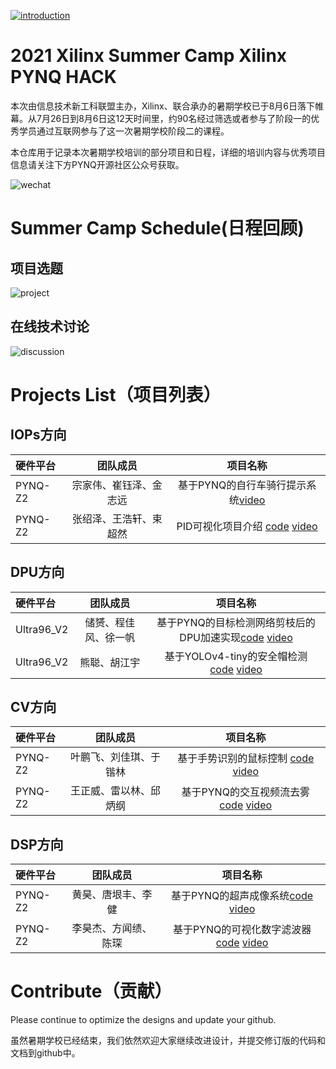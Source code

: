 [![introduction](images/introduction.jpg)](https://youtu.be/otU9I2DTb6I)
# 2021 Xilinx Summer Camp Xilinx PYNQ HACK

本次由信息技术新工科联盟主办，Xilinx、联合承办的暑期学校已于8月6日落下帷幕。从7月26日到8月6日这12天时间里，约90名经过筛选或者参与了阶段一的优秀学员通过互联网参与了这一次暑期学校阶段二的课程。

本仓库用于记录本次暑期学校培训的部分项目和日程，详细的培训内容与优秀项目信息请关注下方PYNQ开源社区公众号获取。

![wechat](images/pynq_wechat.png)

# Summer Camp Schedule(日程回顾)

## 项目选题
![project](images/project_selected.png)
## 在线技术讨论
![discussion](images/discussion.png)

# Projects List（项目列表）

## IOPs方向
| 硬件平台|团队成员| 项目名称                            |
|:--------|:----------------------------------:|:----:|
|PYNQ-Z2| 宗家伟、崔钰泽、金志远| 基于PYNQ的自行车骑行提示系统[video](https://youtu.be/wNk8SXH74RY)              | 
|PYNQ-Z2| 张绍泽、王浩轩、束超然|PID可视化项目介绍 [code](https://github.com/zhangshaoze/PYNQ_PID_Demo)      [video](https://youtu.be/qbKOAOR7k0s)  |

## DPU方向

| 硬件平台|团队成员| 项目名称                            |
|:--------|:----------------------------------:|:----:|
|Ultra96_V2| 储赟、程佳风、徐一帆| 基于PYNQ的目标检测网络剪枝后的DPU加速实现[code](https://github.com/chumingqian/Deploy_Yolov4_On_Ultra96_v2)  [video](https://youtu.be/ZO2rcT0YD04)             | 
|Ultra96_V2| 熊聪、胡江宇| 基于YOLOv4-tiny的安全帽检测 [code](https://github.com/XiongDa0001/Ultra96V2-HatDetection)  [video](https://youtu.be/ZUJEUZHRCPs)        |

## CV方向

| 硬件平台|团队成员| 项目名称                            |
|:--------|:----------------------------------:|:----:|
|PYNQ-Z2| 叶鹏飞、刘佳琪、于锴林|基于手势识别的鼠标控制 [code](https://github.com/kl-0428/PYNQ.git)  [video](https://youtu.be/NGERHm35T34)              | 
|PYNQ-Z2| 王正威、雷以林、邱炳纲|基于PYNQ的交互视频流去雾 [code](https://github.com/Zenway-Wong/PYNQ-DCP)   [video](https://youtu.be/RMOZCRT8qYk)      |

## DSP方向

| 硬件平台|团队成员| 项目名称                            |
|:--------|:----------------------------------:|:----:|
|PYNQ-Z2| 黄昊、唐垠丰、李健| 基于PYNQ的超声成像系统[code](https://github.com/Sionnoeden/PYNQ-Beamformer)  [video](https://youtu.be/l9V81WzJTWs)         | 
|PYNQ-Z2| 李昊杰、方闻绩、陈琛| 基于PYNQ的可视化数字滤波器[code](https://github.com/lhj0212/-PYNQ-)   [video](https://youtu.be/iOHFBgp3vv0)        |


# Contribute（贡献）
Please continue to optimize the designs and update your github.

虽然暑期学校已经结束，我们依然欢迎大家继续改进设计，并提交修订版的代码和文档到github中。

